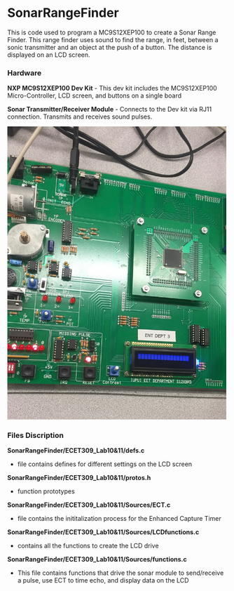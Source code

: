 # SonarRangeFinder
This is code used to program a MC9S12XEP100 to create a Sonar Range Finder. This range finder uses sound to find the range, in feet, between a sonic transmitter and an object at the push of a button. The distance is displayed on an LCD screen. 

### Hardware 

**NXP MC9S12XEP100 Dev Kit** - This dev kit includes the MC9S12XEP100 Micro-Controller, LCD screen, and buttons on a single board

**Sonar Transmitter/Receiver Module** - Connects to the Dev kit via RJ11 connection. Transmits and receives sound pulses.

<img src="images/sonar.jpg" width="500">

### Files Discription

**SonarRangeFinder/ECET309_Lab10&11/defs.c**
- file contains defines for different settings on the LCD screen 

**SonarRangeFinder/ECET309_Lab10&11/protos.h**
- function prototypes

**SonarRangeFinder/ECET309_Lab10&11/Sources/ECT.c**
- file contains the inititalization process for the Enhanced Capture Timer

**SonarRangeFinder/ECET309_Lab10&11/Sources/LCDfunctions.c**
- contains all the functions to create the LCD drive

**SonarRangeFinder/ECET309_Lab10&11/Sources/functions.c**
- This file contains functions that drive the sonar module to send/receive a pulse, use ECT to time echo, and display data on the LCD



